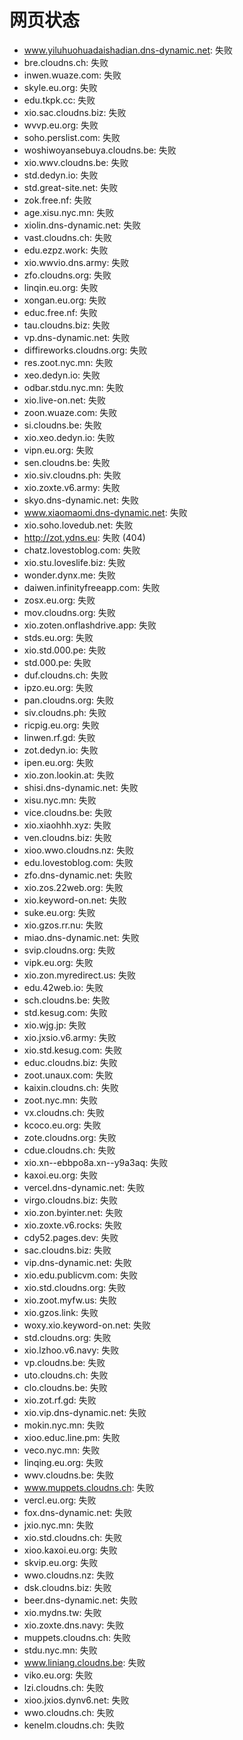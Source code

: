 # 网页状态
- www.yiluhuohuadaishadian.dns-dynamic.net: 失败
- bre.cloudns.ch: 失败
- inwen.wuaze.com: 失败
- skyle.eu.org: 失败
- edu.tkpk.cc: 失败
- xio.sac.cloudns.biz: 失败
- wvvp.eu.org: 失败
- soho.perslist.com: 失败
- woshiwoyansebuya.cloudns.be: 失败
- xio.wwv.cloudns.be: 失败
- std.dedyn.io: 失败
- std.great-site.net: 失败
- zok.free.nf: 失败
- age.xisu.nyc.mn: 失败
- xiolin.dns-dynamic.net: 失败
- vast.cloudns.ch: 失败
- edu.ezpz.work: 失败
- xio.wwvio.dns.army: 失败
- zfo.cloudns.org: 失败
- linqin.eu.org: 失败
- xongan.eu.org: 失败
- educ.free.nf: 失败
- tau.cloudns.biz: 失败
- vp.dns-dynamic.net: 失败
- diffireworks.cloudns.org: 失败
- res.zoot.nyc.mn: 失败
- xeo.dedyn.io: 失败
- odbar.stdu.nyc.mn: 失败
- xio.live-on.net: 失败
- zoon.wuaze.com: 失败
- si.cloudns.be: 失败
- xio.xeo.dedyn.io: 失败
- vipn.eu.org: 失败
- sen.cloudns.be: 失败
- xio.siv.cloudns.ph: 失败
- xio.zoxte.v6.army: 失败
- skyo.dns-dynamic.net: 失败
- www.xiaomaomi.dns-dynamic.net: 失败
- xio.soho.lovedub.net: 失败
- http://zot.ydns.eu: 失败 (404)
- chatz.lovestoblog.com: 失败
- xio.stu.loveslife.biz: 失败
- wonder.dynx.me: 失败
- daiwen.infinityfreeapp.com: 失败
- zosx.eu.org: 失败
- mov.cloudns.org: 失败
- xio.zoten.onflashdrive.app: 失败
- stds.eu.org: 失败
- xio.std.000.pe: 失败
- std.000.pe: 失败
- duf.cloudns.ch: 失败
- ipzo.eu.org: 失败
- pan.cloudns.org: 失败
- siv.cloudns.ph: 失败
- ricpig.eu.org: 失败
- linwen.rf.gd: 失败
- zot.dedyn.io: 失败
- ipen.eu.org: 失败
- xio.zon.lookin.at: 失败
- shisi.dns-dynamic.net: 失败
- xisu.nyc.mn: 失败
- vice.cloudns.be: 失败
- xio.xiaohhh.xyz: 失败
- ven.cloudns.biz: 失败
- xioo.wwo.cloudns.nz: 失败
- edu.lovestoblog.com: 失败
- zfo.dns-dynamic.net: 失败
- xio.zos.22web.org: 失败
- xio.keyword-on.net: 失败
- suke.eu.org: 失败
- xio.gzos.rr.nu: 失败
- miao.dns-dynamic.net: 失败
- svip.cloudns.org: 失败
- vipk.eu.org: 失败
- xio.zon.myredirect.us: 失败
- edu.42web.io: 失败
- sch.cloudns.be: 失败
- std.kesug.com: 失败
- xio.wjg.jp: 失败
- xio.jxsio.v6.army: 失败
- xio.std.kesug.com: 失败
- educ.cloudns.biz: 失败
- zoot.unaux.com: 失败
- kaixin.cloudns.ch: 失败
- zoot.nyc.mn: 失败
- vx.cloudns.ch: 失败
- kcoco.eu.org: 失败
- zote.cloudns.org: 失败
- cdue.cloudns.ch: 失败
- xio.xn--ebbpo8a.xn--y9a3aq: 失败
- kaxoi.eu.org: 失败
- vercel.dns-dynamic.net: 失败
- virgo.cloudns.biz: 失败
- xio.zon.byinter.net: 失败
- xio.zoxte.v6.rocks: 失败
- cdy52.pages.dev: 失败
- sac.cloudns.biz: 失败
- vip.dns-dynamic.net: 失败
- xio.edu.publicvm.com: 失败
- xio.std.cloudns.org: 失败
- xio.zoot.myfw.us: 失败
- xio.gzos.link: 失败
- woxy.xio.keyword-on.net: 失败
- std.cloudns.org: 失败
- xio.lzhoo.v6.navy: 失败
- vp.cloudns.be: 失败
- uto.cloudns.ch: 失败
- clo.cloudns.be: 失败
- xio.zot.rf.gd: 失败
- xio.vip.dns-dynamic.net: 失败
- mokin.nyc.mn: 失败
- xioo.educ.line.pm: 失败
- veco.nyc.mn: 失败
- linqing.eu.org: 失败
- wwv.cloudns.be: 失败
- www.muppets.cloudns.ch: 失败
- vercl.eu.org: 失败
- fox.dns-dynamic.net: 失败
- jxio.nyc.mn: 失败
- xio.std.cloudns.ch: 失败
- xioo.kaxoi.eu.org: 失败
- skvip.eu.org: 失败
- wwo.cloudns.nz: 失败
- dsk.cloudns.biz: 失败
- beer.dns-dynamic.net: 失败
- xio.mydns.tw: 失败
- xio.zoxte.dns.navy: 失败
- muppets.cloudns.ch: 失败
- stdu.nyc.mn: 失败
- www.liniang.cloudns.be: 失败
- viko.eu.org: 失败
- lzi.cloudns.ch: 失败
- xioo.jxios.dynv6.net: 失败
- wwo.cloudns.ch: 失败
- kenelm.cloudns.ch: 失败
